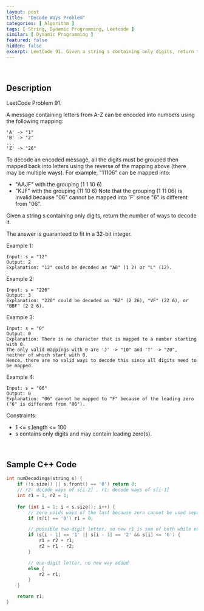 ```yaml
---
layout: post
title:  "Decode Ways Problem"
categories: [ Algorithm ]
tags: [ String, Dynamic Programming, Leetcode ]
similar: [ Dynamic Programming ]
featured: false
hidden: false
excerpt: LeetCode 91. Given a string s containing only digits, return the number of ways to decode it.
---
```


<br />

## Description

LeetCode Problem 91. 

A message containing letters from A-Z can be encoded into numbers using the following mapping:
```
'A' -> "1"
'B' -> "2"
...
'Z' -> "26"
```

To decode an encoded message, all the digits must be grouped then mapped back into letters using the reverse of the mapping above (there may be multiple ways). For example, "11106" can be mapped into:

* "AAJF" with the grouping (1 1 10 6)
* "KJF" with the grouping (11 10 6)
Note that the grouping (1 11 06) is invalid because "06" cannot be mapped into 'F' since "6" is different from "06".

Given a string s containing only digits, return the number of ways to decode it.

The answer is guaranteed to fit in a 32-bit integer.

 

Example 1:
```
Input: s = "12"
Output: 2
Explanation: "12" could be decoded as "AB" (1 2) or "L" (12).
```

Example 2:
```
Input: s = "226"
Output: 3
Explanation: "226" could be decoded as "BZ" (2 26), "VF" (22 6), or "BBF" (2 2 6).
```

Example 3:
```
Input: s = "0"
Output: 0
Explanation: There is no character that is mapped to a number starting with 0.
The only valid mappings with 0 are 'J' -> "10" and 'T' -> "20", neither of which start with 0.
Hence, there are no valid ways to decode this since all digits need to be mapped.
```

Example 4:
```
Input: s = "06"
Output: 0
Explanation: "06" cannot be mapped to "F" because of the leading zero ("6" is different from "06").
```

Constraints:

* 1 <= s.length <= 100
* s contains only digits and may contain leading zero(s).

<br />

## Sample C++ Code


```c
int numDecodings(string s) {
    if (!s.size() || s.front() == '0') return 0;
    // r2: decode ways of s[i-2] , r1: decode ways of s[i-1] 
    int r1 = 1, r2 = 1;
    
    for (int i = 1; i < s.size(); i++) {
        // zero voids ways of the last because zero cannot be used separately
        if (s[i] == '0') r1 = 0;

        // possible two-digit letter, so new r1 is sum of both while new r2 is the old r1
        if (s[i - 1] == '1' || s[i - 1] == '2' && s[i] <= '6') {
            r1 = r2 + r1;
            r2 = r1 - r2;
        }

        // one-digit letter, no new way added
        else {
            r2 = r1;
        }
    }

    return r1;
}
```
